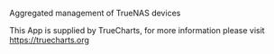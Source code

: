 Aggregated management of TrueNAS devices

This App is supplied by TrueCharts, for more information please visit https://truecharts.org

